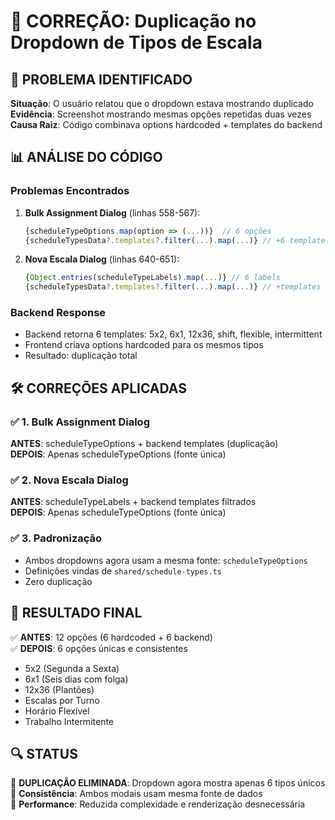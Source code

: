 # 🔧 CORREÇÃO: Duplicação no Dropdown de Tipos de Escala

## 🎯 PROBLEMA IDENTIFICADO

**Situação**: O usuário relatou que o dropdown estava mostrando duplicado  
**Evidência**: Screenshot mostrando mesmas opções repetidas duas vezes  
**Causa Raiz**: Código combinava options hardcoded + templates do backend

## 📊 ANÁLISE DO CÓDIGO

### Problemas Encontrados
1. **Bulk Assignment Dialog** (linhas 558-567):
   ```javascript
   {scheduleTypeOptions.map(option => (...))}  // 6 opções
   {scheduleTypesData?.templates?.filter(...).map(...)} // +6 templates
   ```

2. **Nova Escala Dialog** (linhas 640-651):
   ```javascript
   {Object.entries(scheduleTypeLabels).map(...)} // 6 labels
   {scheduleTypesData?.templates?.filter(...).map(...)} // +templates customizados
   ```

### Backend Response
- Backend retorna 6 templates: 5x2, 6x1, 12x36, shift, flexible, intermittent
- Frontend criava options hardcoded para os mesmos tipos
- Resultado: duplicação total

## 🛠️ CORREÇÕES APLICADAS

### ✅ 1. Bulk Assignment Dialog
**ANTES**: scheduleTypeOptions + backend templates (duplicação)  
**DEPOIS**: Apenas scheduleTypeOptions (fonte única)

### ✅ 2. Nova Escala Dialog  
**ANTES**: scheduleTypeLabels + backend templates filtrados  
**DEPOIS**: Apenas scheduleTypeOptions (fonte única)

### ✅ 3. Padronização
- Ambos dropdowns agora usam a mesma fonte: `scheduleTypeOptions`
- Definições vindas de `shared/schedule-types.ts`
- Zero duplicação

## 🎯 RESULTADO FINAL

✅ **ANTES**: 12 opções (6 hardcoded + 6 backend)  
✅ **DEPOIS**: 6 opções únicas e consistentes  

- 5x2 (Segunda a Sexta)
- 6x1 (Seis dias com folga)  
- 12x36 (Plantões)
- Escalas por Turno
- Horário Flexível
- Trabalho Intermitente

## 🔍 STATUS

🎯 **DUPLICAÇÃO ELIMINADA**: Dropdown agora mostra apenas 6 tipos únicos  
🔧 **Consistência**: Ambos modais usam mesma fonte de dados  
🔧 **Performance**: Reduzida complexidade e renderização desnecessária